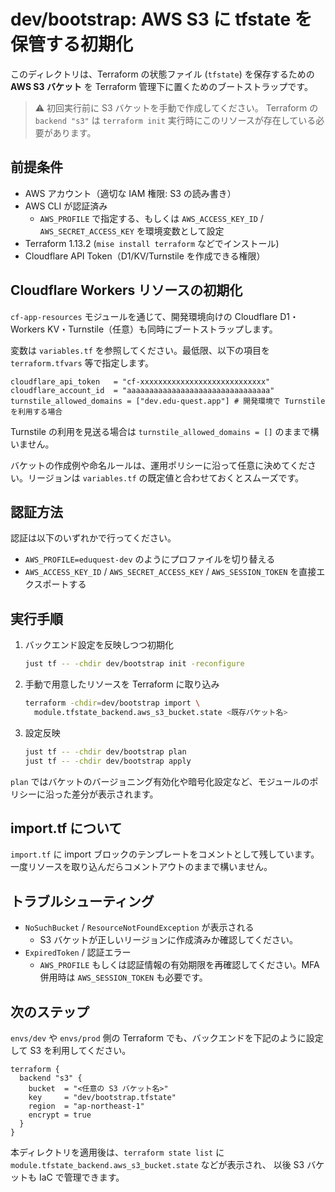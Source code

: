 # dev/bootstrap: AWS S3 に tfstate を保管する初期化

このディレクトリは、Terraform の状態ファイル (`tfstate`) を保存するための **AWS S3 バケット** を Terraform 管理下に置くためのブートストラップです。

> ⚠️ 初回実行前に S3 バケットを手動で作成してください。
> Terraform の `backend "s3"` は `terraform init` 実行時にこのリソースが存在している必要があります。

## 前提条件

- AWS アカウント（適切な IAM 権限: S3 の読み書き）
- AWS CLI が認証済み
  - `AWS_PROFILE` で指定する、もしくは `AWS_ACCESS_KEY_ID` / `AWS_SECRET_ACCESS_KEY` を環境変数として設定
- Terraform 1.13.2 (`mise install terraform` などでインストール)
- Cloudflare API Token（D1/KV/Turnstile を作成できる権限）

## Cloudflare Workers リソースの初期化

`cf-app-resources` モジュールを通じて、開発環境向けの Cloudflare D1・Workers KV・Turnstile（任意）も同時にブートストラップします。

変数は `variables.tf` を参照してください。最低限、以下の項目を `terraform.tfvars` 等で指定します。

```hcl
cloudflare_api_token   = "cf-xxxxxxxxxxxxxxxxxxxxxxxxxxxx"
cloudflare_account_id  = "aaaaaaaaaaaaaaaaaaaaaaaaaaaaaaaa"
turnstile_allowed_domains = ["dev.edu-quest.app"] # 開発環境で Turnstile を利用する場合
```

Turnstile の利用を見送る場合は `turnstile_allowed_domains = []` のままで構いません。

バケットの作成例や命名ルールは、運用ポリシーに沿って任意に決めてください。リージョンは `variables.tf` の既定値と合わせておくとスムーズです。

## 認証方法

認証は以下のいずれかで行ってください。

- `AWS_PROFILE=eduquest-dev` のようにプロファイルを切り替える
- `AWS_ACCESS_KEY_ID` / `AWS_SECRET_ACCESS_KEY` / `AWS_SESSION_TOKEN` を直接エクスポートする

## 実行手順

1. バックエンド設定を反映しつつ初期化

   ```sh
   just tf -- -chdir dev/bootstrap init -reconfigure
   ```

2. 手動で用意したリソースを Terraform に取り込み

   ```sh
   terraform -chdir=dev/bootstrap import \
     module.tfstate_backend.aws_s3_bucket.state <既存バケット名>
   ```

3. 設定反映

   ```sh
   just tf -- -chdir dev/bootstrap plan
   just tf -- -chdir dev/bootstrap apply
   ```

`plan` ではバケットのバージョニング有効化や暗号化設定など、モジュールのポリシーに沿った差分が表示されます。

## import.tf について

`import.tf` に import ブロックのテンプレートをコメントとして残しています。
一度リソースを取り込んだらコメントアウトのままで構いません。

## トラブルシューティング

- `NoSuchBucket` / `ResourceNotFoundException` が表示される
  - S3 バケットが正しいリージョンに作成済みか確認してください。
- `ExpiredToken` / 認証エラー
  - `AWS_PROFILE` もしくは認証情報の有効期限を再確認してください。MFA 併用時は `AWS_SESSION_TOKEN` も必要です。

## 次のステップ

`envs/dev` や `envs/prod` 側の Terraform でも、バックエンドを下記のように設定して S3 を利用してください。

```hcl
terraform {
  backend "s3" {
    bucket  = "<任意の S3 バケット名>"
    key     = "dev/bootstrap.tfstate"
    region  = "ap-northeast-1"
    encrypt = true
  }
}
```

本ディレクトリを適用後は、`terraform state list` に `module.tfstate_backend.aws_s3_bucket.state` などが表示され、
以後 S3 バケットも IaC で管理できます。
